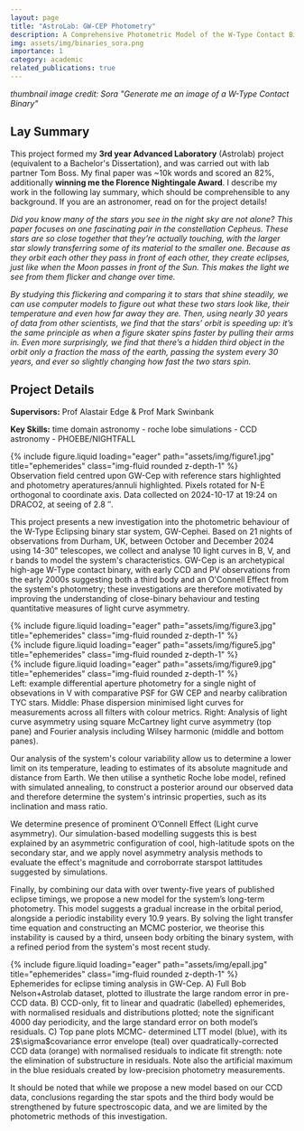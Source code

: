```yaml
---
layout: page
title: "AstroLab: GW-CEP Photometry"
description: A Comprehensive Photometric Model of the W-Type Contact Binary GW-CEP.
img: assets/img/binaries_sora.png
importance: 1
category: academic
related_publications: true
---
```

_thumbnail image credit: Sora "Generate me an image of a W-Type Contact Binary"_

## Lay Summary

This project formed my __3rd year Advanced Laboratory__ (Astrolab) project (equivalent to a Bachelor's Dissertation), and was carried out with lab partner Tom Boss. My final paper was ~10k words and scored an 82%, additionally __winning me the Florence Nightingale Award__. I describe my work in the following lay summary, which should be comprehensible to any background. If you are an astronomer, read on for the project details!

_Did you know many of the stars you see in the night sky are not alone? This paper focuses on one fascinating pair
in the constellation Cepheus. These stars are so close together that they’re actually touching, with the larger star slowly
transferring some of its material to the smaller one. Because as they orbit each other they pass in front of each other, they
create eclipses, just like when the Moon passes in front of the Sun. This makes the light we see from them flicker and
change over time._

_By studying this flickering and comparing it to stars that shine steadily, we can use computer models to figure out what
these two stars look like, their temperature and even how far away they are. Then, using nearly 30 years of data from
other scientists, we find that the stars’ orbit is speeding up: it’s the same principle as when a figure skater spins faster by
pulling their arms in. Even more surprisingly, we find that there’s a hidden third object in the orbit only a fraction the
mass of the earth, passing the system every 30 years, and ever so slightly changing how fast the two stars spin._



## Project Details

__Supervisors:__ Prof Alastair Edge & Prof Mark Swinbank

__Key Skills:__ time domain astronomy - roche lobe simulations - CCD astronomy - PHOEBE/N<span style="font-variant:small-caps;">IGHTFALL</span>

<div class="row justify-content-center">
    <div class="col-sm-4 mt-3 mt-md-0">
        {% include figure.liquid loading="eager" path="assets/img/figure1.jpg" title="ephemerides" class="img-fluid rounded z-depth-1" %}
    </div>
</div>
<div class="caption">
Observation field centred upon GW-Cep with reference stars highlighted and photometry aperatures/annuli highlighted. Pixels rotated for N-E orthogonal to coordinate axis. Data collected on 2024-10-17 at 19:24 on DRACO2, at seeing of 2.8 ′′.</div>

This project presents a new investigation into the photometric behaviour of the W-Type Eclipsing binary star system, GW-Cephei. Based on 21 nights of observations from Durham, UK, between October and December 2024 using 14-30" telescopes, we collect and analyse 10 light curves in B, V, and r bands to model the system's characteristics. GW-Cep is an archetypical high-age W-Type contact binary, with early CCD and PV observations from the early 2000s suggesting both a third body and an O'Connell Effect from the system's photometry; these investigations are therefore motivated by improving the understanding of close-binary behaviour and testing quantitative measures of light curve asymmetry. 

<div class="row">
    <div class="col-sm mt-3 mt-md-0">
        {% include figure.liquid loading="eager" path="assets/img/figure3.jpg" title="ephemerides" class="img-fluid rounded z-depth-1" %}
    </div>
    <div class="col-sm mt-3 mt-md-0">
        {% include figure.liquid loading="eager" path="assets/img/figure5.jpg" title="ephemerides" class="img-fluid rounded z-depth-1" %}
    </div>
    <div class="col-sm mt-3 mt-md-0">
        {% include figure.liquid loading="eager" path="assets/img/figure9.jpg" title="ephemerides" class="img-fluid rounded z-depth-1" %}
    </div>
</div>
<div class="caption">
Left: example differential aperture photometry for a single night of obsevations in V with comparative PSF for GW CEP and nearby calibration TYC stars. Middle: Phase dispersion minimised light curves for measurements across all filters with colour metrics. Right: Analysis of light curve asymmetry using square McCartney light curve asymmetry (top pane) and Fourier analysis including Wilsey harmonic (middle and bottom panes).
</div>

Our analysis of the system's colour variability allow us to determine a lower limit on its temperature, leading to estimates of its absolute magnitude and distance from Earth. We then utilise a synthetic Roche lobe model, refined with simulated annealing, to construct a posterior around our observed data and therefore determine the system's intrinsic properties, such as its inclination and mass ratio.

We determine presence of prominent O’Connell Effect (Light curve asymmetry). Our simulation-based modelling suggests this is best explained by an asymmetric configuration of cool, high-latitude spots on the secondary star, and we apply novel asymmetry analysis methods to evaluate the effect's magnitude and corroborrate starspot lattitudes suggested by simulations.

Finally, by combining our data with over twenty-five years of published eclipse timings, we propose a new model for the system’s long-term photometry. This model suggests a gradual increase in the orbital period, alongside a periodic instability every 10.9 years. By solving the light transfer time equation and constructing an MCMC posterior, we theorise this instability is caused by a third, unseen body orbiting the binary system, with a refined period from the system's most recent study. 

<div class="row">
    <div class="col-sm mt-3 mt-md-0">
        {% include figure.liquid loading="eager" path="assets/img/epall.jpg" title="ephemerides" class="img-fluid rounded z-depth-1" %}
    </div>
</div>
<div class="caption">
Ephemerides for eclipse timing analysis in GW-Cep. A) Full Bob Nelson+Astrolab dataset, plotted to illustrate the large random error in pre-CCD data. B) CCD-only, fit to linear and quadratic (labelled) ephemerides, with normalised residuals and distributions plotted; note the significant 4000 day periodicity, and the large standard error on both model’s residuals. C) Top pane plots MCMC- determined LTT model (blue), with its 2$\sigma$covariance error envelope (teal) over quadratically-corrected CCD data (orange) with normalised residuals to indicate fit strength: note the elimination of substructure in residuals. Note also the artificial maximum in the blue residuals created by low-precision photometry measurements.
</div>

It should be noted that while we propose a new model based on our CCD data, conclusions regarding the star spots and the third body would be strengthened by future spectroscopic data, and we are limited by the photometric methods of this investigation.
